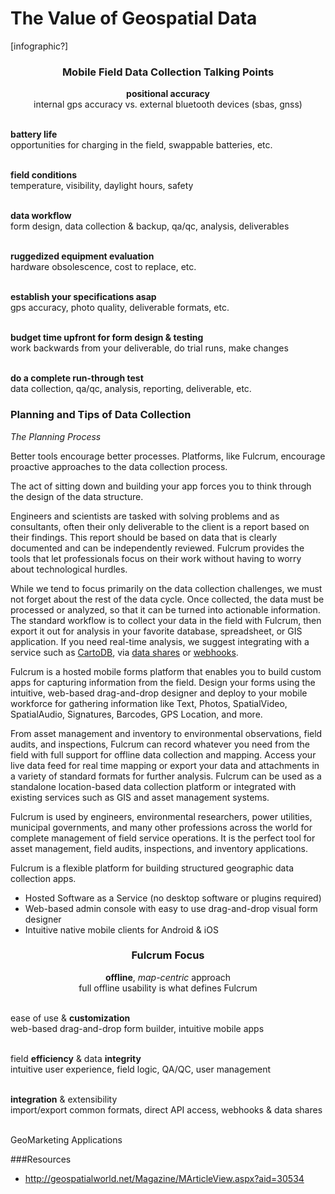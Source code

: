 
# The Value of Geospatial Data

[infographic?]

<!--Belongs in another chapter?--><h3 style="text-align: center;">Mobile Field Data Collection Talking Points</h3>

<p style="text-align: center;"><b>positional accuracy</b><br> internal gps accuracy vs. external bluetooth devices (sbas, gnss)<br><br>

<b>battery life</b><br>
opportunities for charging in the field, swappable batteries, etc.<br><br>

<b>field conditions</b><br>
temperature, visibility, daylight hours, safety<br><br>

<b>data workflow</b><br>
form design, data collection & backup, qa/qc, analysis, deliverables<br><br>

<b>ruggedized equipment evaluation</b><br>
hardware obsolescence, cost to replace, etc.<br><br>

<b>establish your specifications asap</b><br>
gps accuracy, photo quality, deliverable formats, etc.<br><br>

<b>budget time upfront for form design & testing</b><br>
work backwards from your deliverable, do trial runs, make changes<br><br>

<b>do a complete run-through test</b><br>
data collection, qa/qc, analysis, reporting, deliverable, etc.</p>

<!--(Below) belongs in another chapter?-->
### Planning and Tips of Data Collection

_The Planning Process_

Better tools encourage better processes. Platforms, like Fulcrum, encourage proactive approaches to the data collection process.

The act of sitting down and building your app forces you to think through the design of the data structure.

Engineers and scientists are tasked with solving problems and as consultants, often their only deliverable to the client is a report based on their findings. This report should be based on data that is clearly documented and can be independently reviewed. Fulcrum provides the tools that let professionals focus on their work without having to worry about technological hurdles.

While we tend to focus primarily on the data collection challenges, we must not forget about the rest of the data cycle. Once collected, the data must be processed or analyzed, so that it can be turned into actionable information. The standard workflow is to collect your data in the field with Fulcrum, then export it out for analysis in your favorite database, spreadsheet, or GIS application. If you need real-time analysis, we suggest integrating with a service such as [CartoDB](http://cartodb.com/), via [data shares](http://localhost:4000/manual/data-shares/) or [webhooks](http://localhost:4000/developers/webhooks/).

Fulcrum is a hosted mobile forms platform that enables you to build custom apps for capturing information from the field. Design your forms using the intuitive, web-based drag-and-drop designer and deploy to your mobile workforce for gathering information like Text, Photos, SpatialVideo, SpatialAudio, Signatures, Barcodes, GPS Location, and more.

From asset management and inventory to environmental observations, field audits, and inspections, Fulcrum can record whatever you need from the field with full support for offline data collection and mapping. Access your live data feed for real time mapping or export your data and attachments in a variety of standard formats for further analysis. Fulcrum can be used as a standalone location-based data collection platform or integrated with existing services such as GIS and asset management systems.

Fulcrum is used by engineers, environmental researchers, power utilities, municipal governments, and many other professions across the world for complete management of field service operations. It is the perfect tool for asset management, field audits, inspections, and inventory applications.

<!--New section-->

Fulcrum is a flexible platform for building structured geographic data collection apps.

*   Hosted Software as a Service (no desktop software or plugins required)
*   Web-based admin console with easy to use drag-and-drop visual form designer
*   Intuitive native mobile clients for Android & iOS

<h3 style="text-align: center;text-decoration: underlien">Fulcrum Focus</h3>

<p style="text-align: center;"><b>offline</b>, <i>map-centric</i> approach<br>
full offline usability is what defines Fulcrum<br><br>

ease of use & <b>customization</b><br>
web-based drag-and-drop form builder, intuitive mobile apps<br><br>

field <b>efficiency</b> & data <b>integrity</b><br>
intuitive user experience, field logic, QA/QC, user management<br><br>

<b>integration</b> & extensibility<br>
import/export common formats, direct API access, webhooks & data shares<br><br>

GeoMarketing Applications</p>

###Resources
* http://geospatialworld.net/Magazine/MArticleView.aspx?aid=30534
